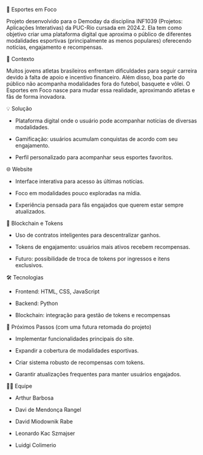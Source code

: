 🏅 Esportes em Foco

Projeto desenvolvido para o Demoday da disciplina INF1039 (Projetos: Aplicações Interativas) da PUC-Rio cursada em 2024.2. Ela tem como objetivo criar uma plataforma digital que aproxima o público de diferentes modalidades esportivas (principalmente as menos populares) oferecendo notícias, engajamento e recompensas.

🎯 Contexto

Muitos jovens atletas brasileiros enfrentam dificuldades para seguir carreira devido à falta de apoio e incentivo financeiro. Além disso, boa parte do público não acompanha modalidades fora do futebol, basquete e vôlei. O Esportes em Foco nasce para mudar essa realidade, aproximando atletas e fãs de forma inovadora.

💡 Solução

- Plataforma digital onde o usuário pode acompanhar notícias de diversas modalidades.

- Gamificação: usuários acumulam conquistas de acordo com seu engajamento.

- Perfil personalizado para acompanhar seus esportes favoritos.

🌐 Website

- Interface interativa para acesso às últimas notícias.

- Foco em modalidades pouco exploradas na mídia.

- Experiência pensada para fãs engajados que querem estar sempre atualizados.

🔗 Blockchain e Tokens

- Uso de contratos inteligentes para descentralizar ganhos.

- Tokens de engajamento: usuários mais ativos recebem recompensas.

- Futuro: possibilidade de troca de tokens por ingressos e itens exclusivos.

🛠️ Tecnologias

- Frontend: HTML, CSS, JavaScript

- Backend: Python

- Blockchain: integração para gestão de tokens e recompensas

🚀 Próximos Passos (com uma futura retomada do projeto)

- Implementar funcionalidades principais do site.

- Expandir a cobertura de modalidades esportivas.

- Criar sistema robusto de recompensas com tokens.

- Garantir atualizações frequentes para manter usuários engajados.

👨‍💻 Equipe

- Arthur Barbosa

- Davi de Mendonça Rangel

- David Miodownik Rabe

- Leonardo Kac Szmajser

- Luidgi Colimerio
